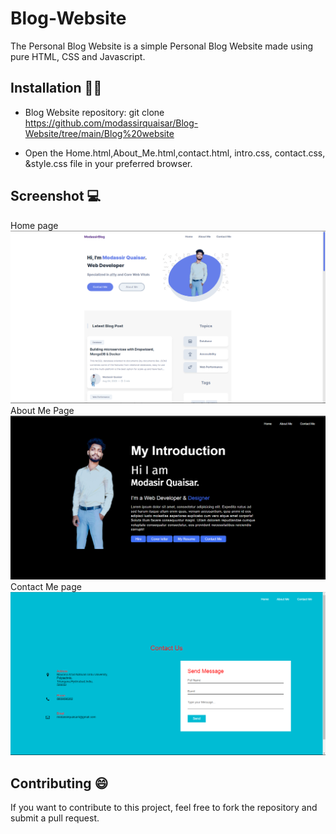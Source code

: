 # Blog-Website

The Personal Blog Website is a simple Personal Blog Website made using pure HTML, CSS and Javascript. 

## Installation 👨‍💻 

* Blog Website repository: git clone https://github.com/modassirquaisar/Blog-Website/tree/main/Blog%20website

* Open the Home.html,About_Me.html,contact.html, intro.css, contact.css, &style.css file in your preferred browser.
## Screenshot 💻

Home page
![screenshot](https://github.com/modassirquaisar/Blog-Website/blob/main/Blog%20website/Screenshot%202023-08-09%20143749.png) About Me Page ![screenshot](https://github.com/modassirquaisar/Blog-Website/blob/main/Blog%20website/Screenshot%202023-08-09%20143800.png) Contact Me page  ![screenshot](https://github.com/modassirquaisar/Blog-Website/blob/main/Blog%20website/Screenshot%202023-08-09%20143813.png)


## Contributing 😄

If you want to contribute to this project, feel free to fork the repository and submit a pull request.
